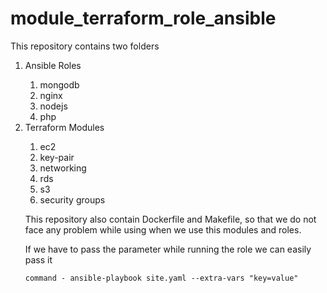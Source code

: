 # module_terraform_role_ansible

This repository contains two folders
  	<ol>
	<li>Ansible Roles</li>
	    <ol>
	    <li>mongodb</li>
	    <li>nginx</li>
	    <li>nodejs</li>
	    <li>php</li>
            </ol>
         <li>Terraform Modules</li>
	     <ol>
             <li>ec2</li>
	     <li>key-pair</li>
	     <li>networking</li>
             <li>rds</li>
	     <li>s3</li>
	     <li>security groups</li>
	</ol>

This repository also contain Dockerfile and Makefile, so that we do not face any problem while using when we use this modules and roles.

If we have to pass the parameter while running the role we can easily pass it

```
command - ansible-playbook site.yaml --extra-vars "key=value"
```
